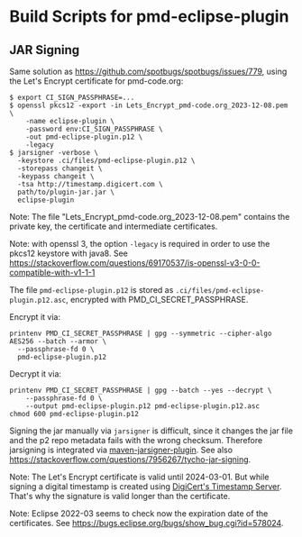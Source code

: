 # Build Scripts for pmd-eclipse-plugin

## JAR Signing

Same solution as <https://github.com/spotbugs/spotbugs/issues/779>, using the Let's Encrypt certificate
for pmd-code.org:

```
$ export CI_SIGN_PASSPHRASE=...
$ openssl pkcs12 -export -in Lets_Encrypt_pmd-code.org_2023-12-08.pem \
    -name eclipse-plugin \
    -password env:CI_SIGN_PASSPHRASE \
    -out pmd-eclipse-plugin.p12 \
    -legacy
$ jarsigner -verbose \
  -keystore .ci/files/pmd-eclipse-plugin.p12 \
  -storepass changeit \
  -keypass changeit \
  -tsa http://timestamp.digicert.com \
  path/to/plugin-jar.jar \
  eclipse-plugin
```

Note: The file "Lets_Encrypt_pmd-code.org_2023-12-08.pem" contains the private key, the certificate
and intermediate certificates.

Note: with openssl 3, the option `-legacy` is required in order to use the pkcs12 keystore with java8.
See <https://stackoverflow.com/questions/69170537/is-openssl-v3-0-0-compatible-with-v1-1-1>

The file `pmd-eclipse-plugin.p12` is stored as `.ci/files/pmd-eclipse-plugin.p12.asc`, encrypted with PMD_CI_SECRET_PASSPHRASE.

Encrypt it via:

    printenv PMD_CI_SECRET_PASSPHRASE | gpg --symmetric --cipher-algo AES256 --batch --armor \
      --passphrase-fd 0 \
      pmd-eclipse-plugin.p12

Decrypt it via:

    printenv PMD_CI_SECRET_PASSPHRASE | gpg --batch --yes --decrypt \
        --passphrase-fd 0 \
        --output pmd-eclipse-plugin.p12 pmd-eclipse-plugin.p12.asc
    chmod 600 pmd-eclipse-plugin.p12

Signing the jar manually via `jarsigner` is difficult, since it changes the jar file and the p2 repo metadata
fails with the wrong checksum. Therefore jarsigning is integrated via [maven-jarsigner-plugin](https://maven.apache.org/plugins/maven-jarsigner-plugin/). See also <https://stackoverflow.com/questions/7956267/tycho-jar-signing>.

Note: The Let's Encrypt certificate is valid until 2024-03-01. But while signing a digital timestamp is created
using [DigiCert's Timestamp Server](https://knowledge.digicert.com/generalinformation/INFO4231.html). That's
why the signature is valid longer than the certificate.

Note: Eclipse 2022-03 seems to check now the expiration date of the certificates.
See <https://bugs.eclipse.org/bugs/show_bug.cgi?id=578024>.
